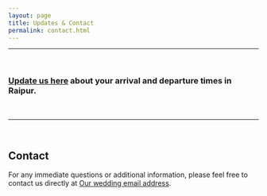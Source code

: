 ```yaml
---
layout: page
title: Updates & Contact
permalink: contact.html
---
```


-----------
&nbsp;
### [Update us here](https://docs.google.com/spreadsheets/d/1h9mWyQekZXURMZcXfFyGt-4aI2gpKfjHPcxJUZ4CoBY/edit?usp=sharing) about your arrival and departure times in Raipur.
&nbsp;
***

&nbsp;
&nbsp;
&nbsp;

## Contact
For any immediate questions or additional information, please feel free to contact us directly at [Our wedding email address](mailto:imke_parichay@protonmail.com).
